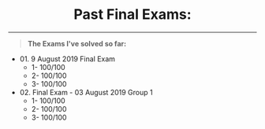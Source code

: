 <h1 align="center">Past Final Exams:</h1>

<hr>
<blockquote>
  <p>
    <b>The Exams I've solved so far:</b>
  </p>
</blockquote>

<ul>

  <li>
    01. 9 August 2019 Final Exam
    <ul>
    <li>1- 100/100</li>
    <li>2- 100/100</li>
    <li>3- 100/100</li>
    </ul>
  </li>
  
  <li>
    02. Final Exam - 03 August 2019 Group 1
    <ul>
    <li>1- 100/100</li>
    <li>2- 100/100</li>
    <li>3- 100/100</li>
    </ul>
  </li>
</ul>
